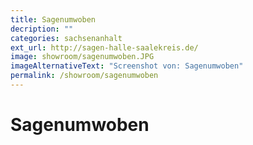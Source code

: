 ```yaml
---
title: Sagenumwoben
decription: ""
categories: sachsenanhalt
ext_url: http://sagen-halle-saalekreis.de/
image: showroom/sagenumwoben.JPG
imageAlternativeText: "Screenshot von: Sagenumwoben"
permalink: /showroom/sagenumwoben
---
```


# Sagenumwoben
